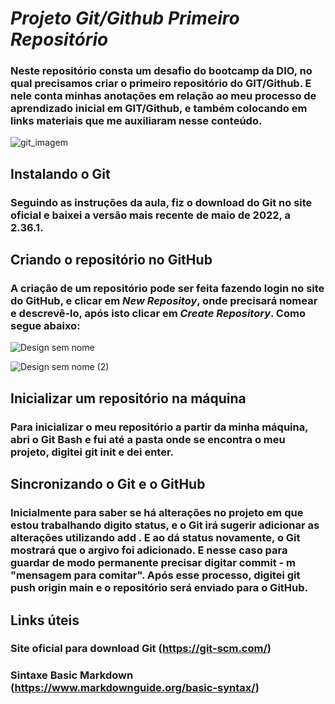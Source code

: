 # _Projeto Git/Github Primeiro Repositório_

### Neste repositório consta um desafio do bootcamp da DIO, no qual precisamos criar o primeiro repositório do GIT/Github. E nele conta minhas anotações em relação ao meu processo de aprendizado inicial em GIT/Github, e também colocando em links materiais que me auxiliaram nesse conteúdo.

![git_imagem](https://user-images.githubusercontent.com/105572464/174503047-b4393549-dc55-45c4-9099-922f5029e3be.png)


## Instalando o Git

### Seguindo as instruções da aula, fiz o download do Git no site oficial e baixei a versão mais recente de maio de 2022, a 2.36.1. 

## Criando o repositório no GitHub
### A criação de um repositório pode ser feita fazendo login no site do GitHub, e clicar em *New Repositoy*, onde precisará nomear e descrevê-lo, após isto clicar em *Create Repository*. Como segue abaixo: 

![Design sem nome](https://user-images.githubusercontent.com/105572464/174503188-9a47b259-e95e-443f-8f53-32d8d54ebc85.jpg)

![Design sem nome (2)](https://user-images.githubusercontent.com/105572464/174503267-35cc1dbc-a31e-4bef-8ca0-6af732094ff5.jpg)

## Inicializar um repositório na máquina

### Para inicializar o meu repositório a partir da minha máquina, abri o Git Bash e fui até a pasta onde se encontra o meu projeto, digitei git init e dei enter.

## Sincronizando o Git e o GitHub

### Inicialmente para saber se há alterações no projeto em que estou trabalhando digito **status**, e o Git irá sugerir adicionar as alterações utilizando **add .** E ao dá **status** novamente, o Git mostrará que o argivo foi adicionado. E nesse caso para guardar de modo permanente precisar digitar **commit - m "mensagem para comitar"**. Após esse processo, digitei **git push origin main** e o repositório será enviado para o GitHub.




## Links úteis

### Site oficial para download Git (https://git-scm.com/)
### Sintaxe Basic Markdown (https://www.markdownguide.org/basic-syntax/)
